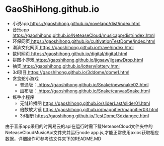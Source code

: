 # GaoShiHong.github.io
<ul>
    <li><span>小说app</span><a href="https://gaoshihong.github.io/novelapp/dist/index.html">
    https://gaoshihong.github.io/novelapp/dist/index.html</a></li>
    <li><span>音乐app</span>
    <a href="https://gaoshihong.github.io/musicapp/dist/index.html">
    https://gaoshihong.github.io/NeteaseCloud/musicapp/dist/index.html</a></li>
    <li><span>环保网页</span><a href="https://gaoshihong.github.io/cultivationTestDome/index.html">
    https://gaoshihong.github.io/cultivationTestDome/index.html</a></li>
    <li><span>潮汕文化网页</span><a href="https://gaoshihong.github.io/travel/index.html">
    https://gaoshihong.github.io/travel/index.html</a></li>
    <li><span>数码网页</span><a href="https://gaoshihong.github.io/digital/digital.html">
    https://gaoshihong.github.io/digital/digital.html</a></li>
    <li><span>拼图小游戏</span><a href="https://gaoshihong.github.io/jigsaw/jigsawDrop.html">
    https://gaoshihong.github.io/jigsaw/jigsawDrop.html</a></li>
    <li><span>抽奖</span><a href="https://gaoshihong.github.io/lottery/lottery.html">
    https://gaoshihong.github.io/lottery/lottery.html</a></li>
    <li><span>3d项目</span><a href="https://gaoshihong.github.io/3ddome/dome1.html">
    https://gaoshihong.github.io/3ddome/dome1.html</a></li>
    <li>贪食蛇小游戏
        <ul>
            <li><span>普通版：</span><a href="https://gaoshihong.github.io/Snake/newsnake02.html">
            https://gaoshihong.github.io/Snake/newsnake02.html</a></li>
            <li><span>画布版：</span><a href="https://gaoshihong.github.io/Snake/canvasSnake.html">
            https://gaoshihong.github.io/Snake/canvasSnake.html</a></li>
        </ul>
    </li>
    <li>练手小程序
        <ul>
             <li><span>无缝轮播图</span>
             <a href="https://gaoshihong.github.io/sliderLast/slider01.html">https://gaoshihong.github.io/sliderLast/slider01.html</a></li>
             <li><span>倍数放大镜</span>
             <a href="https://gaoshihong.github.io/magnifier/magnifier03.html">
                https://gaoshihong.github.io/magnifier/magnifier03.html</a></li>
            <li><span>3d相册</span>
            <a href="https://gaoshihong.github.io/TestDome/3dxiangce.html">
                https://gaoshihong.github.io/TestDome/3dxiangce.html</a></li>   
        </ul>
    </li>
</ul>
<span>由于音乐app采用的时网易云的api在运行时需下载NeteaseCloud文件夹中的NeteaseCloudMusicApi文件夹并运行node app.js,才能正常使用axios获取相应数据，详细操作可参考该文件夹下的README.MD</span>
